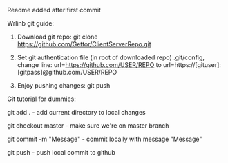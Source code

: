 Readme added after first commit

Wrlinb git guide:

1. Download git repo:
    git clone https://github.com/Gettor/ClientServerRepo.git

2. Set git authentication file (in root of downloaded repo) .git/config, change line:
    url=https://github.com/USER/REPO to
    url=https://[gituser]:[gitpass]@github.com/USER/REPO

3. Enjoy pushing changes:
	git push

Git tutorial for dummies:

git add . - add current directory to local changes

git checkout master - make sure we're on master branch

git commit -m "Message" - commit locally with message "Message"

git push - push local commit to github
